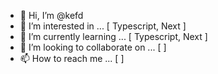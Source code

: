 - 👋 Hi, I’m @kefd
- 👀 I’m interested in ... [ Typescript, Next ]
- 🌱 I’m currently learning ... [ Typescript, Next ]
- 💞️ I’m looking to collaborate on ... [  ]
- 📫 How to reach me ... [  ]

<!---
kefd/kefd is a ✨ special ✨ repository because its `README.md` (this file) appears on your GitHub profile.
You can click the Preview link to take a look at your changes.
--->
